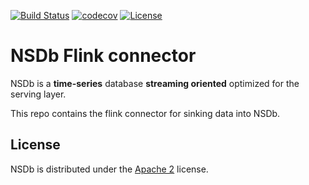 [![Build Status](https://travis-ci.org/radicalbit/nsdb-flink-connector.svg)](https://travis-ci.org/radicalbit/nsdb-flink-connector)
[![codecov](https://codecov.io/github/radicalbit/nsdb-flink-connector/coverage.svg?branch=master)](https://codecov.io/github/radicalbit/nsdb-flink-connector?branch=master)
[![License](https://img.shields.io/github/license/radicalbit/nsdb-flink-connector.svg)](LICENSE)

# NSDb Flink connector #

NSDb is a **time-series** database **streaming oriented**
optimized for the serving layer.

This repo contains the flink connector for sinking data into NSDb.

## License

NSDb is distributed under the [Apache 2](http://www.apache.org/licenses/LICENSE-2.0) license.